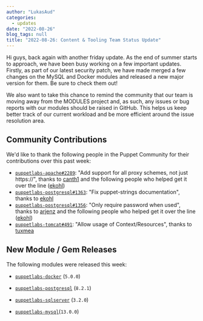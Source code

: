 ```yaml
---
author: "LukasAud"
categories:
  - updates
date: "2022-08-26"
blog_tags: null
title: "2022-08-26: Content & Tooling Team Status Update"
---
```


Hi guys, back again with another friday update. As the end of summer starts to approach, we have been busy working on a few important updates. Firstly, as part of our latest security patch, we have made merged
a few changes on the MySQL and Docker modules and released a new major version for them. Be sure to check them out!  

We also want to take this chance to remind the community that our team is moving away from the MODULES project and, as such, any issues or bug reports with our modules should be raised in GitHub. This helps us
keep better track of our current workload and be more efficient around the issue resolution area.

## Community Contributions

We'd like to thank the following people in the Puppet Community for their contributions over this past week:

- [`puppetlabs-apache#2289`][puppetlabs-apache-pr-2289]: "Add support for all proxy schemes, not just https://", thanks to [canth1][canth1] and the following people who helped get it over the line ([ekohl][ekohl])
- [`puppetlabs-postgresql#1363`][puppetlabs-postgresql-pr-1363]: "Fix puppet-strings documentation", thanks to [ekohl][ekohl]
- [`puppetlabs-postgresql#1356`][puppetlabs-postgresql-pr-1356]: "Only require password when used", thanks to [arjenz][arjenz] and the following people who helped get it over the line ([ekohl][ekohl])
- [`puppetlabs-tomcat#491`][puppetlabs-tomcat-pr-491]: "Allow usage of Context/Resources", thanks to [tuxmea][tuxmea]

## New Module / Gem Releases

The following modules were released this week:

- [`puppetlabs-docker`][puppetlabs-docker] (`5.0.0`)
- [`puppetlabs-postgresql`][puppetlabs-postgresql] (`8.2.1`)
- [`puppetlabs-sqlserver`][puppetlabs-sqlserver] (`3.2.0`)
- [`puppetlabs-mysql`][puppetlabs-mysql](`13.0.0`)

  [puppetlabs-docker]: https://github.com/puppetlabs/puppetlabs-docker
  [puppetlabs-postgresql]: https://github.com/puppetlabs/puppetlabs-postgresql
  [puppetlabs-sqlserver]: https://github.com/puppetlabs/puppetlabs-sqlserver
  [puppetlabs-mysql]: https://github.com/puppetlabs/puppetlabs-mysql
  [puppetlabs-apache-pr-2289]: https://github.com/puppetlabs/puppetlabs-apache/pull/2289
  [canth1]: https://github.com/canth1
  [ekohl]: https://github.com/ekohl
  [puppetlabs-postgresql-pr-1363]: https://github.com/puppetlabs/puppetlabs-postgresql/pull/1363
  [puppetlabs-postgresql-pr-1356]: https://github.com/puppetlabs/puppetlabs-postgresql/pull/1356
  [arjenz]: https://github.com/arjenz
  [puppetlabs-tomcat-pr-491]: https://github.com/puppetlabs/puppetlabs-tomcat/pull/491
  [tuxmea]: https://github.com/tuxmea
